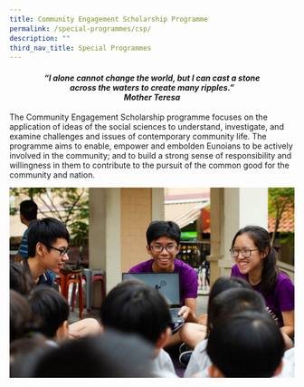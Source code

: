 ```yaml
---
title: Community Engagement Scholarship Programme
permalink: /special-programmes/csp/
description: ""
third_nav_title: Special Programmes
---
```

<center><h4><em>“I alone cannot change the world, but I can cast a stone<br>across the waters to create many ripples.”<br><b>Mother Teresa</b></em></h4></center>

The Community Engagement Scholarship programme focuses on the application of ideas of the social sciences to understand, investigate, and examine challenges and issues of contemporary community life. The programme aims to enable, empower and embolden Eunoians to be actively involved in the community; and to build a strong sense of responsibility and willingness in them to contribute to the pursuit of the common good for the community and nation.

![](/images/CSP_1.jpeg)